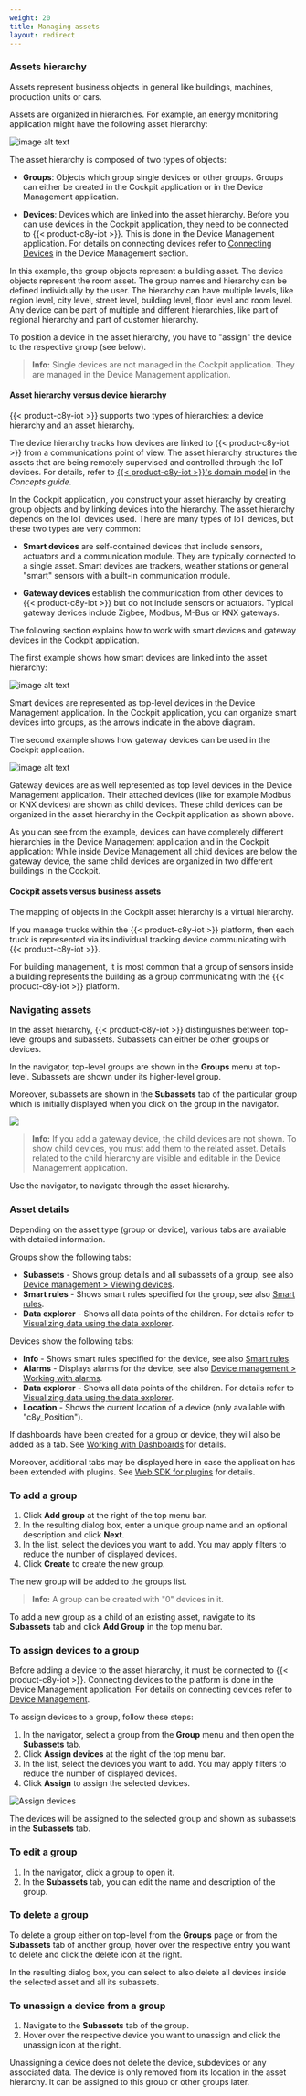 ```yaml
---
weight: 20
title: Managing assets
layout: redirect
---
```

<a name="assets"></a>
### Assets hierarchy

Assets represent business objects in general like buildings, machines, production units or cars.

Assets are organized in hierarchies. For example, an energy monitoring application might have the following asset hierarchy:

![image alt text](/images/users-guide/cockpit/cockpit-groups-image1.png)

The asset hierarchy is composed of two types of objects:

* **Groups**: Objects which group single devices or other groups. Groups can either be created in the Cockpit application or in the Device Management application.

* **Devices**: Devices which are linked into the asset hierarchy. Before you can use devices in the Cockpit application, they need to be connected to {{< product-c8y-iot >}}. This is done in the Device Management application. For details on connecting devices refer to [Connecting Devices](/users-guide/device-management#connecting-devices) in the Device Management section.

In this example, the group objects represent a building asset. The device objects represent the room asset. The group names and hierarchy can be defined individually by the user. The hierarchy can have multiple levels, like region level, city level, street level, building level, floor level and room level. Any device can be part of multiple and different hierarchies, like part of regional hierarchy and part of customer hierarchy.

To position a device in the asset hierarchy, you have to "assign" the device to the respective group (see below).

> **Info:** Single devices are not managed in the Cockpit application. They are managed in the Device Management application.

<a name="hierarchies"></a>
#### Asset hierarchy versus device hierarchy

{{< product-c8y-iot >}} supports two types of hierarchies: a device hierarchy and an
asset hierarchy.

The device hierarchy tracks how devices are linked to {{< product-c8y-iot >}} from a communications point of view. The asset hierarchy structures the assets that are being remotely supervised and controlled through the IoT devices. For details, refer to [{{< product-c8y-iot >}}'s domain model](/concepts/domain-model) in the *Concepts guide*.

In the Cockpit application, you construct your asset hierarchy by creating group objects and by linking devices into the hierarchy. The asset hierarchy depends on the IoT devices used. There are many types of IoT devices, but these two types are very common:

* **Smart devices** are self-contained devices that include sensors, actuators and a communication module. They are typically connected to a single asset. Smart devices are trackers, weather stations or general "smart" sensors with a built-in communication module.

* **Gateway devices** establish the communication from other devices to {{< product-c8y-iot >}} but do not include sensors or actuators. Typical gateway devices include Zigbee, Modbus, M-Bus or KNX gateways.

The following section explains how to work with smart devices and gateway devices in the Cockpit application.

The first example shows how smart devices are linked into the asset hierarchy:

![image alt text](/images/users-guide/cockpit/cockpit-groups-image2.png)

Smart devices are represented as top-level devices in the Device Management application. In the Cockpit application, you can organize smart devices into groups, as the arrows indicate in the above diagram.

The second example shows how gateway devices can be used in the Cockpit application.

![image alt text](/images/users-guide/cockpit/cockpit-groups-image3.png)

Gateway devices are as well represented as top level devices in the Device Management application. Their attached devices (like for example Modbus or KNX devices) are shown as child devices. These child devices can be organized in the asset hierarchy in the Cockpit application as shown above.

As you can see from the example, devices can have completely different hierarchies in the Device Management application and in the Cockpit application:
While inside Device Management all child devices are below the gateway device, the same child devices are organized in two different buildings in the Cockpit.

#### Cockpit assets versus business assets

The mapping of objects in the Cockpit asset hierarchy is a virtual hierarchy.

If you manage trucks within the {{< product-c8y-iot >}} platform, then each truck is represented via its individual tracking device communicating with {{< product-c8y-iot >}}.

For building management, it is most common that a group of sensors inside a building represents the building as a group communicating with the {{< product-c8y-iot >}} platform.

### Navigating assets

In the asset hierarchy, {{< product-c8y-iot >}} distinguishes between top-level groups and subassets. Subassets can either be other groups or devices.

In the navigator, top-level groups are shown in the **Groups** menu at top-level. Subassets are shown under its higher-level group.

Moreover, subassets are shown in the **Subassets** tab of the particular group which is initially displayed when you click on the group in the navigator.

<img src="/images/users-guide/cockpit/cockpit-groups-subassets.png" name="Subassets"/>

>**Info:** If you add a gateway device, the child devices are not shown. To show child devices, you must add them to the related asset. Details related to the child hierarchy are visible and editable in the Device Management application.

Use the navigator, to navigate through the asset hierarchy.

### Asset details

Depending on the asset type (group or device), various tabs are available with detailed information.

Groups show the following tabs:

* **Subassets** - Shows group details and all subassets of a group, see also [Device management > Viewing devices](/users-guide/device-management/#viewing-devices).
* **Smart rules** - Shows smart rules specified for the group, see also [Smart rules](#smart-rules).
* **Data explorer** - Shows all data points of the children. For details refer to [Visualizing data using the data explorer](#data-explorer).

Devices show the following tabs:

* **Info** - Shows smart rules specified for the device, see also [Smart rules](#smart-rules).
* **Alarms** - Displays alarms for the device, see also [Device management > Working with alarms](/users-guide/device-management/#alarm-monitoring).
* **Data explorer** - Shows all data points of the children. For details refer to [Visualizing data using the data explorer](#data-explorer).
* **Location** - Shows the current location of a device (only available with "c8y_Position").

If dashboards have been created for a group or device, they will also be added as a tab. See [Working with Dashboards](#dashboards) for details.

Moreover, additional tabs may be displayed here in case the application has been extended with plugins. See [Web SDK for plugins](/web-sdk-for-plugins/overview/) for details.

<a name="creating-groups"></a>
### To add a group

1. Click **Add group** at the right of the top menu bar.
2. In the resulting dialog box, enter a unique group name and an optional description and click **Next**.
3. In the list, select the devices you want to add. You may apply filters to reduce the number of displayed devices.
4. Click **Create** to create the new group.

The new group will be added to the groups list.

>**Info:** A group can be created with "0" devices in it.

To add a new group as a child of an existing asset, navigate to its **Subassets** tab and click **Add Group** in the top menu bar.

<a name="assigning-devices"></a>
### To assign devices to a group

Before adding a device to the asset hierarchy, it must be connected to {{< product-c8y-iot >}}. Connecting devices to the platform is done in the Device Management application. For details on connecting devices refer to [Device Management](/users-guide/device-management).

To assign devices to a group, follow these steps:

1. In the navigator, select a group from the **Group** menu and then open the **Subassets** tab.
2. Click **Assign devices** at the right of the top menu bar.
3. In the list, select the devices you want to add. You may apply filters to reduce the number of displayed devices.
4. Click **Assign** to assign the selected devices.

![Assign devices](/images/users-guide/DeviceManagement/devmgmt-group-assign.png)

The devices will be assigned to the selected group and shown as subassets in the **Subassets** tab.

### To edit a group

1. In the navigator, click a group to open it.
2. In the **Subassets** tab, you can edit the name and description of the group.


### To delete a group

To delete a group either on top-level from the **Groups** page or from the **Subassets** tab of another group, hover over the respective entry you want to delete and click the delete icon at the right.

In the resulting dialog box, you can select to also delete all devices inside the selected asset and all its subassets.


### To unassign a device from a group

1. Navigate to the **Subassets** tab of the group.
2. Hover over the respective device you want to unassign and click the unassign icon at the right.

Unassigning a device does not delete the device, subdevices or any associated data. The device is only removed from its location in the asset hierarchy. It can be assigned to this group or other groups later.
